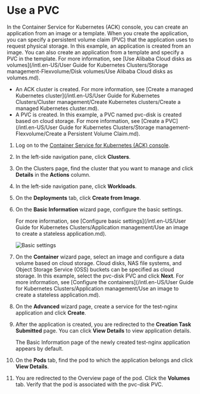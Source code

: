 # Use a PVC

In the Container Service for Kubernetes \(ACK\) console, you can create an application from an image or a template. When you create the application, you can specify a persistent volume claim \(PVC\) that the application uses to request physical storage. In this example, an application is created from an image. You can also create an application from a template and specify a PVC in the template. For more information, see [Use Alibaba Cloud disks as volumes](/intl.en-US/User Guide for Kubernetes Clusters/Storage management-Flexvolume/Disk volumes/Use Alibaba Cloud disks as volumes.md).

-   An ACK cluster is created. For more information, see [Create a managed Kubernetes cluster](/intl.en-US/User Guide for Kubernetes Clusters/Cluster management/Create Kubernetes clusters/Create a managed Kubernetes cluster.md).
-   A PVC is created. In this example, a PVC named pvc-disk is created based on cloud storage. For more information, see [Create a PVC](/intl.en-US/User Guide for Kubernetes Clusters/Storage management-Flexvolume/Create a Persistent Volume Claim.md).

1.  Log on to the [Container Service for Kubernetes \(ACK\) console](https://cs.console.aliyun.com).

2.  In the left-side navigation pane, click **Clusters**.

3.  On the Clusters page, find the cluster that you want to manage and click **Details** in the **Actions** column.

4.  In the left-side navigation pane, click **Workloads**.

5.  On the **Deployments** tab, click **Create from Image**.

6.  On the **Basic Information** wizard page, configure the basic settings.

    For more information, see [Configure basic settings](/intl.en-US/User Guide for Kubernetes Clusters/Application management/Use an image to create a stateless application.md).

    ![Basic settings](https://static-aliyun-doc.oss-accelerate.aliyuncs.com/assets/img/en-US/8309301161/p10973.png)

7.  On the **Container** wizard page, select an image and configure a data volume based on cloud storage. Cloud disks, NAS file systems, and Object Storage Service \(OSS\) buckets can be specified as cloud storage. In this example, select the pvc-disk PVC and click **Next**. For more information, see [Configure the containers](/intl.en-US/User Guide for Kubernetes Clusters/Application management/Use an image to create a stateless application.md).

8.  On the **Advanced** wizard page, create a service for the test-nginx application and click **Create**.

9.  After the application is created, you are redirected to the **Creation Task Submitted** page. You can click **View Details** to view application details.

    The Basic Information page of the newly created test-nginx application appears by default.

10. On the **Pods** tab, find the pod to which the application belongs and click **View Details**.

11. You are redirected to the Overview page of the pod. Click the **Volumes** tab. Verify that the pod is associated with the pvc-disk PVC.



